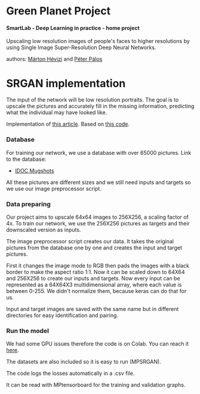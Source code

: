 # Green Planet Project
#### SmartLab - Deep Learning in practice - home project
Upscaling low resolution images of people's faces to higher resolutions by using Single Image Super-Resolution Deep Neural Networks.

authors: [Márton Hévizi](https://github.com/habarcs) and [Péter Pálos](https://github.com/peterpalos)

# SRGAN implementation
The input of the network will be low resolution portraits. The goal is to upscale the pictures and accurately fill in the missing information, predicting what the individual may have looked like.

Implementation of [this article](https://arxiv.org/pdf/1609.04802.pdf).
Based on [this code](https://github.com/eriklindernoren/Keras-GAN/blob/master/srgan/srgan.py).

### Database
For training our network, we use a database with over 65000 pictures.
Link to the database:
- [IDOC Mugshots](https://www.kaggle.com/elliotp/idoc-mugshots)

All these pictures are different sizes and we still need inputs and targets so we use our image preprocessor script.

### Data preparing
Our project aims to upscale 64x64 images to 256X256, a scaling factor of 4x. To train our network, we use the 256X256 pictures as targets and their downscaled version as inputs.

The image preprocessor script creates our data. It takes the original pictures from the database one by one and creates the input and target pictures.

First it changes the image mode to RGB then pads the images with a black border to make the aspect ratio 1:1. Now it can be scaled down to 64X64 and 256X256 to create our inputs and targets. Now every input can be represented as a 64X64X3 multidimensional array, where each value is between 0-255. We didn't normalize them, because keras can do that for us.

Input and target images are saved with the same name but in different directories for easy identification and pairing.

### Run the model
We had some GPU issues therefore the code is on Colab. You can reach it [here](https://drive.google.com/drive/folders/1mpXgXXemJaYIM85mITwvv49OBB19mFNQ?usp=sharing).

The datasets are also included so it is easy to run (MPSRGAN).

The code logs the losses automatically in a .csv file.

It can be read with MPtensorboard for the training and validation graphs.
